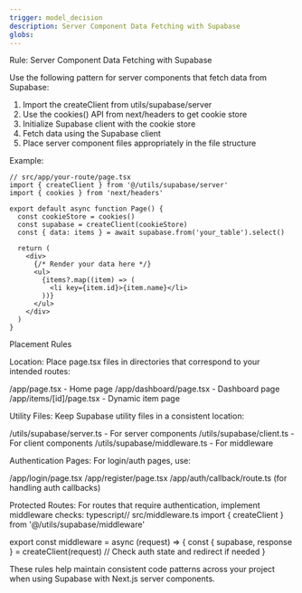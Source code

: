 ```yaml
---
trigger: model_decision
description: Server Component Data Fetching with Supabase
globs: 
---
```

Rule: Server Component Data Fetching with Supabase

Use the following pattern for server components that fetch data from Supabase:

1. Import the createClient from utils/supabase/server
2. Use the cookies() API from next/headers to get cookie store
3. Initialize Supabase client with the cookie store
4. Fetch data using the Supabase client
5. Place server component files appropriately in the file structure

Example:
```tsx
// src/app/your-route/page.tsx
import { createClient } from '@/utils/supabase/server'
import { cookies } from 'next/headers'

export default async function Page() {
  const cookieStore = cookies()
  const supabase = createClient(cookieStore)
  const { data: items } = await supabase.from('your_table').select()
  
  return (
    <div>
      {/* Render your data here */}
      <ul>
        {items?.map((item) => (
          <li key={item.id}>{item.name}</li>
        ))}
      </ul>
    </div>
  )
}
```

Placement Rules

Location: Place page.tsx files in directories that correspond to your intended routes:

/app/page.tsx - Home page
/app/dashboard/page.tsx - Dashboard page
/app/items/[id]/page.tsx - Dynamic item page


Utility Files: Keep Supabase utility files in a consistent location:

/utils/supabase/server.ts - For server components
/utils/supabase/client.ts - For client components
/utils/supabase/middleware.ts - For middleware


Authentication Pages: For login/auth pages, use:

/app/login/page.tsx
/app/register/page.tsx
/app/auth/callback/route.ts (for handling auth callbacks)


Protected Routes: For routes that require authentication, implement middleware checks:
typescript// src/middleware.ts
import { createClient } from '@/utils/supabase/middleware'

export const middleware = async (request) => {
  const { supabase, response } = createClient(request)
  // Check auth state and redirect if needed
}


These rules help maintain consistent code patterns across your project when using Supabase with Next.js server components.